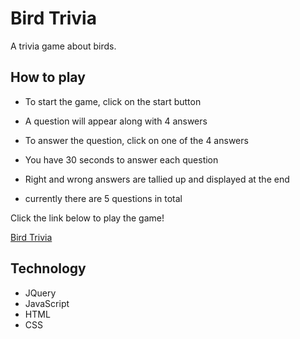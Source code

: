 # Bird Trivia

A trivia game about birds.

## How to play

* To start the game, click on the start button

* A question will appear along with 4 answers

* To answer the question, click on one of the 4 answers

* You have 30 seconds to answer each question

* Right and wrong answers are tallied up and displayed at the end

* currently there are 5 questions in total

Click the link below to play the game!

[Bird Trivia](https://rexstrider.github.io/Bird-Trivia/)

## Technology

 - JQuery
 - JavaScript
 - HTML
 - CSS
